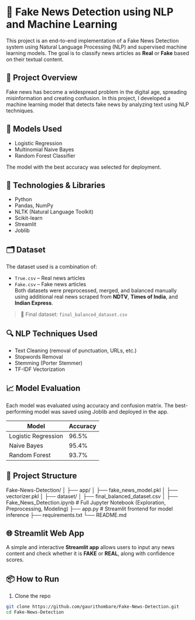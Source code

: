 # 📰 Fake News Detection using NLP and Machine Learning

This project is an end-to-end implementation of a Fake News Detection system using Natural Language Processing (NLP) and supervised machine learning models. The goal is to classify news articles as **Real** or **Fake** based on their textual content.

## 📌 Project Overview

Fake news has become a widespread problem in the digital age, spreading misinformation and creating confusion. In this project, I developed a machine learning model that detects fake news by analyzing text using NLP techniques.

## 🧠 Models Used

- Logistic Regression
- Multinomial Naive Bayes
- Random Forest Classifier

The model with the best accuracy was selected for deployment.

## 🧰 Technologies & Libraries

- Python
- Pandas, NumPy
- NLTK (Natural Language Toolkit)
- Scikit-learn
- Streamlit
- Joblib

## 🗂️ Dataset

The dataset used is a combination of:
- `True.csv` – Real news articles
- `Fake.csv` – Fake news articles  
Both datasets were preprocessed, merged, and balanced manually using additional real news scraped from **NDTV**, **Times of India**, and **Indian Express**.

> 📁 Final dataset: `final_balanced_dataset.csv`

## 🔍 NLP Techniques Used

- Text Cleaning (removal of punctuation, URLs, etc.)
- Stopwords Removal
- Stemming (Porter Stemmer)
- TF-IDF Vectorization

## 📈 Model Evaluation

Each model was evaluated using accuracy and confusion matrix. The best-performing model was saved using Joblib and deployed in the app.

| Model               | Accuracy |
|--------------------|----------|
| Logistic Regression| 96.5%    |
| Naive Bayes        | 95.4%    |
| Random Forest      | 93.7%    |

## 🚀 Project Structure

Fake-News-Detection/
│
├── app/
│ ├── fake_news_model.pkl
│ ├── vectorizer.pkl
│
├── dataset/
│ ├── final_balanced_dataset.csv
│
├── Fake_News_Detection.ipynb # Full Jupyter Notebook (Exploration, Preprocessing, Modeling)
├── app.py # Streamlit frontend for model inference
├── requirements.txt
└── README.md





## 🌐 Streamlit Web App

A simple and interactive **Streamlit app** allows users to input any news content and check whether it is **FAKE** or **REAL**, along with confidence scores.

## 📦 How to Run

1. Clone the repo  
```bash
git clone https://github.com/gaurithombare/Fake-News-Detection.git
cd Fake-News-Detection


